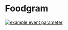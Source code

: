# Foodgram
[![example event parameter](https://github.com/mdmashdrmsh/foodgram-project-react/actions/workflows/foodgram_workflow.yml/badge.svg)](https://github.com/mdmashdrmsh/foodgram-project-react/actions/workflows/foodgram_workflow.yml)
